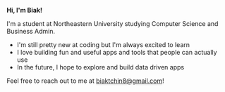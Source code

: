 **Hi, I'm Biak!**

I'm a student at Northeastern University studying Computer Science and Business Admin.

- I'm still pretty new at coding but I'm always excited to learn
- I love building fun and useful apps and tools that people can actually use
- In the future, I hope to explore and build data driven apps

Feel free to reach out to me at biaktchin8@gmail.com!


